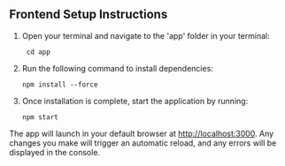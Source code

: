 
## Frontend Setup Instructions
1. Open your terminal and navigate to the 'app' folder in your terminal:
   ```
    cd app
    ```
2. Run the following command to install dependencies:
    ```
    npm install --force
    ```
3. Once installation is complete, start the application by running:
    ```
    npm start
    ```

The app will launch in your default browser at [http://localhost:3000](http://localhost:3000). Any changes you make will trigger an automatic reload, and any errors will be displayed in the console.

